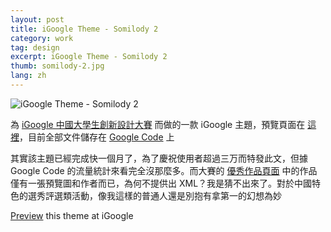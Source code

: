 ```yaml
---
layout: post
title: iGoogle Theme - Somilody 2
category: work
tag: design
excerpt: iGoogle Theme - Somilody 2
thumb: somilody-2.jpg
lang: zh
---
```


<p><img src="{{ site.file }}/somilody-2.png" alt="iGoogle Theme - Somilody 2"></p>

<div class=txt>
<p>為 <a href="http://www.google.cn/intl/zh-CN/landing/igcontest09/">iGoogle 中國大學生創新設計大賽</a> 而做的一款 iGoogle 主題，預覽頁面在 <a href="http://www.google.com/ig/directory?hl=en&gl=us&type=themes&url=somilody.googlecode.com/files/somilody2.xml">這裡</a>，目前全部文件儲存在 <a href="http://code.google.com/p/somilody/">Google Code</a> 上</p>
<p>其實該主題已經完成快一個月了，為了慶祝使用者超過三万而特發此文，但據 Google Code 的流量統計來看完全沒那麼多。而大賽的 <a href="http://www.google.cn/intl/zh-CN/landing/igcontest09/themes/samples.html">優秀作品頁面</a> 中的作品僅有一張預覽圖和作者而已，為何不提供出 XML？我是猜不出來了。對於中國特色的選秀評選類活動，像我這樣的普通人還是別抱有拿第一的幻想為妙</p>

<p class=download><a href="http://www.google.com/ig/directory?hl=en&gl=us&type=themes&url=somilody.googlecode.com/files/somilody2.xml">Preview</a> this theme at iGoogle</p>
</div>